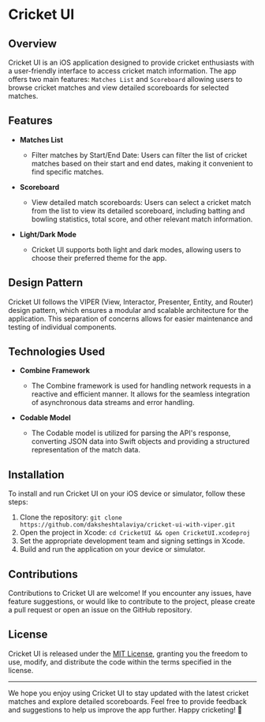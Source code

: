 # Cricket UI

## Overview

Cricket UI is an iOS application designed to provide cricket enthusiasts with a user-friendly interface to access cricket match information. The app offers two main features: `Matches List` and `Scoreboard` allowing users to browse cricket matches and view detailed scoreboards for selected matches.

## Features

- **Matches List**
  - Filter matches by Start/End Date: Users can filter the list of cricket matches based on their start and end dates, making it convenient to find specific matches.

- **Scoreboard**
  - View detailed match scoreboards: Users can select a cricket match from the list to view its detailed scoreboard, including batting and bowling statistics, total score, and other relevant match information.

- **Light/Dark Mode**
  - Cricket UI supports both light and dark modes, allowing users to choose their preferred theme for the app.

## Design Pattern

Cricket UI follows the VIPER (View, Interactor, Presenter, Entity, and Router) design pattern, which ensures a modular and scalable architecture for the application. This separation of concerns allows for easier maintenance and testing of individual components.

## Technologies Used

- **Combine Framework**
  - The Combine framework is used for handling network requests in a reactive and efficient manner. It allows for the seamless integration of asynchronous data streams and error handling.

- **Codable Model**
  - The Codable model is utilized for parsing the API's response, converting JSON data into Swift objects and providing a structured representation of the match data.

## Installation

To install and run Cricket UI on your iOS device or simulator, follow these steps:

1. Clone the repository: `git clone https://github.com/daksheshtalaviya/cricket-ui-with-viper.git`
2. Open the project in Xcode: `cd CricketUI && open CricketUI.xcodeproj`
3. Set the appropriate development team and signing settings in Xcode.
4. Build and run the application on your device or simulator.

## Contributions

Contributions to Cricket UI are welcome! If you encounter any issues, have feature suggestions, or would like to contribute to the project, please create a pull request or open an issue on the GitHub repository.

## License

Cricket UI is released under the [MIT License](LICENSE), granting you the freedom to use, modify, and distribute the code within the terms specified in the license.

---

We hope you enjoy using Cricket UI to stay updated with the latest cricket matches and explore detailed scoreboards. Feel free to provide feedback and suggestions to help us improve the app further. Happy cricketing! 🏏
